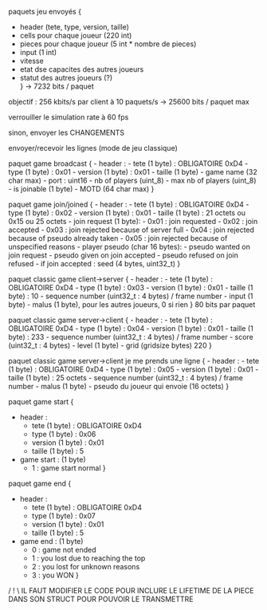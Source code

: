 paquets jeu envoyés {
- header (tete, type, version, taille)
- cells pour chaque joueur (220 int)
- pieces pour chaque joueur (5 int * nombre de pieces)
- input (1 int)
- vitesse
- etat dse capacites des autres joueurs
- statut des autres joueurs (?)\
} -> 7232 bits / paquet

objectif : 256 kbits/s par client à 10 paquets/s
    -> 25600 bits / paquet max 

verrouiller le simulation rate à 60 fps


sinon, envoyer les CHANGEMENTS

envoyer/recevoir les lignes (mode de jeu classique)

paquet game broadcast {
    - header :
      - tete (1 byte) : OBLIGATOIRE 0xD4
      - type (1 byte) : 0x01
      - version (1 byte) : 0x01
      - taille (1 byte)
    - game name (32 char max)
    - port : uint16
    - nb of players (uint_8)
    - max nb of players (uint_8)
    - is joinable (1 byte)
    - MOTD (64 char max)
}

paquet game join/joined {
    - header :
      - tete (1 byte) : OBLIGATOIRE 0xD4
      - type (1 byte) : 0x02
      - version (1 byte) : 0x01
      - taille (1 byte) : 21 octets ou 0x15 ou 25 octets
    - join request (1 byte): 
      - 0x01 : join requested
      - 0x02 : join accepted 
      - 0x03 : join rejected because of server full
      - 0x04 : join rejected because of pseudo already taken 
      - 0x05 : join rejected because of unspecified reasons
    - player pseudo (char 16 bytes):
      - pseudo wanted on join request
      - pseudo given on join accepted
      - pseudo refused on join refused
    - if join accepted : seed (4 bytes, uint32_t)
}

paquet classic game client->server {
    - header : 
      - tete (1 byte) : OBLIGATOIRE 0xD4
      - type (1 byte) : 0x03
      - version (1 byte) : 0x01
      - taille (1 byte) : 10
    - sequence number (uint32_t : 4 bytes) / frame number
    - input (1 byte)
    - malus (1 byte), pour les autres joueurs, 0 si rien
} 80 bits par paquet

paquet classic game server->client {
    - header : 
      - tete (1 byte) : OBLIGATOIRE 0xD4
      - type (1 byte) : 0x04
      - version (1 byte) : 0x01
      - taille (1 byte) : 233
    - sequence number (uint32_t : 4 bytes) / frame number
    - score (uint32_t : 4 bytes)
    - level (1 byte) 
    - grid (gridsize bytes) 220 
}

paquet classic game server->client je me prends une ligne {
    - header : 
      - tete (1 byte) : OBLIGATOIRE 0xD4
      - type (1 byte) : 0x05
      - version (1 byte) : 0x01
      - taille (1 byte) : 25 octets
    - sequence number (uint32_t : 4 bytes) / frame number
    - malus (1 byte)
    - pseudo du joueur qui envoie (16 octets)
}

paquet game start {
  - header : 
    - tete (1 byte) : OBLIGATOIRE 0xD4
    - type (1 byte) : 0x06
    - version (1 byte) : 0x01
    - taille (1 byte) : 5
  - game start : (1 byte)
    - 1 : game start normal
}

paquet game end {
  - header : 
    - tete (1 byte) : OBLIGATOIRE 0xD4
    - type (1 byte) : 0x07
    - version (1 byte) : 0x01
    - taille (1 byte) : 5
  - game end : (1 byte)
    - 0 : game not ended
    - 1 : you lost due to reaching the top 
    - 2 : you lost for unknown reasons
    - 3 : you WON 
}

/ ! \ IL FAUT MODIFIER LE CODE POUR INCLURE LE LIFETIME DE LA PIECE 
DANS SON STRUCT POUR POUVOIR LE TRANSMETTRE